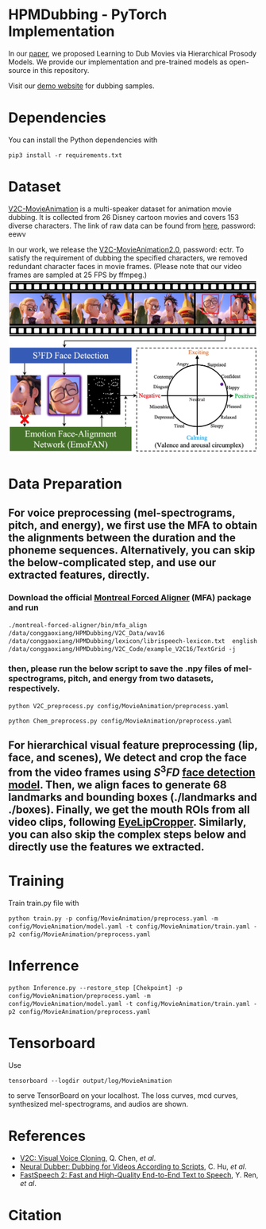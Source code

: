 # HPMDubbing - PyTorch Implementation

In our [paper](), we proposed Learning to Dub Movies via Hierarchical Prosody Models. We provide our implementation and pre-trained models as open-source in this repository.

Visit our [demo website]() for dubbing samples.

# Dependencies
You can install the Python dependencies with
```
pip3 install -r requirements.txt
```

# Dataset
[V2C-MovieAnimation](https://github.com/chenqi008/V2C) is a multi-speaker dataset for animation movie dubbing. It is collected from 26 Disney cartoon movies and covers 153 diverse characters.
The link of raw data can be found from [here](https://pan.baidu.com/s/1wbmd4HnpDsLjTn0YbwwASA), password: eewv

In our work, we release the [V2C-MovieAnimation2.0](https://pan.baidu.com/s/1wbmd4HnpDsLjTn0YbwwASA), password: ectr. To satisfy the requirement of dubbing the specified characters, we removed redundant character faces in movie frames.
 (Please note that our video frames are sampled at 25 FPS by ffmpeg.)
![Illustration](./V2C_2.0.jpeg)

# Data Preparation

## For voice preprocessing (mel-spectrograms, pitch, and energy), we first use the  MFA to obtain the alignments between the duration and the phoneme sequences. Alternatively, you can skip the below-complicated step, and use our extracted features, directly.

### Download the official [Montreal Forced Aligner](https://montreal-forced-aligner.readthedocs.io/en/latest/) (MFA) package and run
```
./montreal-forced-aligner/bin/mfa_align /data/conggaoxiang/HPMDubbing/V2C_Data/wav16 /data/conggaoxiang/HPMDubbing/lexicon/librispeech-lexicon.txt  english /data/conggaoxiang/HPMDubbing/V2C_Code/example_V2C16/TextGrid -j
```
### then, please run the below script to save the .npy files of mel-spectrograms, pitch, and energy from two datasets, respectively.
```
python V2C_preprocess.py config/MovieAnimation/preprocess.yaml
```
```
python Chem_preprocess.py config/MovieAnimation/preprocess.yaml
```
## For hierarchical visual feature preprocessing (lip, face, and scenes), We detect and crop the face from the video frames using $S^3FD$ [face detection model](https://github.com/yxlijun/S3FD.pytorch). Then, we align faces to generate 68 landmarks and bounding boxes (./landmarks and ./boxes). Finally, we get the mouth ROIs from all video clips, following [EyeLipCropper](https://github.com/zhliuworks/EyeLipCropper). Similarly, you can also skip the complex steps below and directly use the features we extracted.

# Training

Train train.py file with
```
python train.py -p config/MovieAnimation/preprocess.yaml -m config/MovieAnimation/model.yaml -t config/MovieAnimation/train.yaml -p2 config/MovieAnimation/preprocess.yaml
```

# Inferrence
```
python Inference.py --restore_step [Chekpoint] -p config/MovieAnimation/preprocess.yaml -m config/MovieAnimation/model.yaml -t config/MovieAnimation/train.yaml -p2 config/MovieAnimation/preprocess.yaml
```


# Tensorboard
Use
```
tensorboard --logdir output/log/MovieAnimation
```
to serve TensorBoard on your localhost.
The loss curves, mcd curves, synthesized mel-spectrograms, and audios are shown.


# References
- [V2C: Visual Voice Cloning](https://openaccess.thecvf.com/content/CVPR2022/papers/Chen_V2C_Visual_Voice_Cloning_CVPR_2022_paper.pdf), Q. Chen, *et al*.
- [Neural Dubber: Dubbing for Videos According to Scripts](https://proceedings.neurips.cc/paper/2021/file/8a9c8ac001d3ef9e4ce39b1177295e03-Paper.pdf), C. Hu, *et al*.
- [FastSpeech 2: Fast and High-Quality End-to-End Text to Speech](https://arxiv.org/abs/2006.04558), Y. Ren, *et al*.

# Citation
